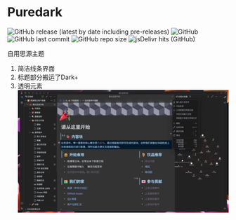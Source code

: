 # Puredark
![GitHub release (latest by date including pre-releases)](https://img.shields.io/github/release/lisontowind/puredark?include_prereleases)
![GitHub](https://img.shields.io/github/license/lisontowind/puredark)
![GitHub last commit](https://img.shields.io/github/last-commit/lisontowind/puredark)
![GitHub repo size](https://img.shields.io/github/repo-size/lisontowind/puredark)
![jsDelivr hits (GitHub)](https://img.shields.io/jsdelivr/gh/hy/lisontowind/puredark?label=hits)

自用思源主题
1. 简洁线条界面
2. 标题部分搬运了Dark+
3. 透明元素
![](preview.png)
